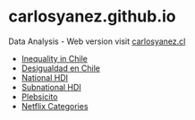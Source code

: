 # carlosyanez.github.io
 Data Analysis - Web version 
 visit [carlosyanez.cl](https://www.carlosyanez.cl)
 
* [Inequality in Chile](Chiles_Inequality.html)
* [Desigualdad en Chile](Chiles_Inequality_es.html)
* [National HDI](national_hdi.html)
* [Subnational HDI](subnational_hdi.html)
* [Plebsicito](plebiscito_plot.html)
* [Netflix Categories](netflix_categories.html)
